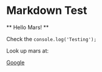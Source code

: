 # Markdown Test

** Hello Mars! **

Check the `console.log('Testing');`

Look up mars at: 

[Google](https://www.google.com)
